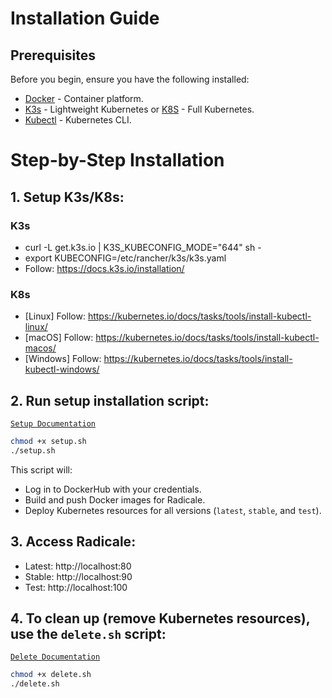 
# Installation Guide

## Prerequisites
Before you begin, ensure you have the following installed:
- [Docker](https://docs.docker.com/get-docker/) - Container platform.
- [K3s](https://k3s.io/) - Lightweight Kubernetes or [K8S](https://kubernetes.io/) - Full Kubernetes.
- [Kubectl](https://kubernetes.io/docs/tasks/tools/install-kubectl/) - Kubernetes CLI.

# Step-by-Step Installation
## 1. Setup K3s/K8s:
### K3s
   - curl -L get.k3s.io | K3S_KUBECONFIG_MODE="644" sh -
   - export KUBECONFIG=/etc/rancher/k3s/k3s.yaml
   - Follow: https://docs.k3s.io/installation/
### K8s
   - [Linux]   Follow: https://kubernetes.io/docs/tasks/tools/install-kubectl-linux/
   - [macOS]   Follow: https://kubernetes.io/docs/tasks/tools/install-kubectl-macos/
   - [Windows] Follow: https://kubernetes.io/docs/tasks/tools/install-kubectl-windows/

## 2. Run setup installation script:
[`Setup Documentation`](SETUP.md)
```bash
chmod +x setup.sh
./setup.sh
```
This script will:
- Log in to DockerHub with your credentials.
- Build and push Docker images for Radicale.
- Deploy Kubernetes resources for all versions (`latest`, `stable`, and `test`).



## 3. Access Radicale:
- Latest: http://localhost:80
- Stable: http://localhost:90
- Test: http://localhost:100

## 4. To clean up (remove Kubernetes resources), use the `delete.sh` script:
[`Delete Documentation`](DELETE.md)
```bash
chmod +x delete.sh
./delete.sh
```
